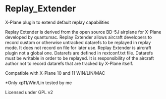 # Replay_Extender
X-Plane plugin to extend default replay capabilities

Replay Extender is derived from the open source BD-5J airplane for X-Plane developed by quantumac. 
Replay Extender allows aircraft developers to record custom or otherwise untracked datarefs to be replayed in replay mode. 
It does not record on file for later use. Replay Extender is aircraft plugin not a global one. 
Datarefs are defined in rextconf.txt file. Datarefs must be writable in order to be replayed. 
It is responsibility of the aircraft author not to record datarefs that are tracked by X-Plane itself.

Compatible with X-Plane 10 and 11 WIN/LIN/MAC

*Only xp11/Win/Lin tested by me

Licensed under GPL v2
